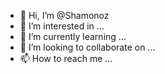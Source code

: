 - 👋 Hi, I’m @Shamonoz
- 👀 I’m interested in ...
- 🌱 I’m currently learning ...
- 💞️ I’m looking to collaborate on ...
- 📫 How to reach me ...

<!---
Shamonoz/Shamonoz is a ✨ special ✨ repository because its `README.md` (this file) appears on your GitHub profile.
You can click the Preview link to take a look at your changes.
--->
